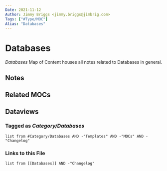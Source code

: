```yaml
---
Date: 2021-11-12
Author: Jimmy Briggs <jimmy.briggs@jimbrig.com>
Tags: ["#Type/MOC"]
Alias: "Databases"
---
```


# Databases

*Databases* Map of Content houses all notes related to Databases in general.

## Notes

## Related MOCs

## Dataviews

### Tagged as *Category/Databases*

```dataview
list from #Category/Databases AND -"Templates" AND -"MOCs" AND -"Changelog"
```

### Links to this File

```dataview
list from [[Databases]] AND -"Changelog"
```